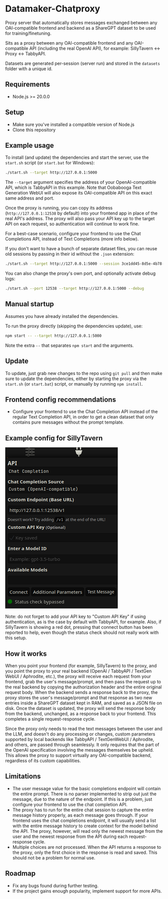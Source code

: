# Datamaker-Chatproxy

Proxy server that automatically stores messages exchanged between any OAI-compatible frontend and backend as a ShareGPT dataset to be used for training/finetuning.

Sits as a proxy between any OAI-compatible frontend and any OAI-compatible API (including the real OpenAI API), for example: SillyTavern <-> Proxy <-> TabbyAPI.

Datasets are generated per-session (server run) and stored in the `datasets` folder with a unique id.

## Requirements

-   Node.js >= 20.0.0

## Setup

-   Make sure you've installed a compatible version of Node.js
-   Clone this repository

## Example usage

To install (and update) the dependencies and start the server, use the `start.sh` script (or `start.bat` for Windows):

```sh
./start.sh --target http://127.0.0.1:5000
```

The `--target` argument specifies the address of your OpenAI-compatible API, which is TabbyAPI in this example. Note that Oobabooga Text Generation WebUI will also expose its OAI-compatible API on this exact same address and port.

Once the proxy is running, you can copy its address (`http://127.0.0.1:12538` by default) into your frontend app in place of the real API's address. The proxy will also pass your API key up to the target API on each request, so authentication will continue to work fine.

For a best-case scenario, configure your frontend to use the Chat Completions API, instead of Text Completions (more info below).

If you don't want to have a bunch of separate dataset files, you can reuse old sessions by passing in their id without the `.json` extension:

```sh
./start.sh --target http://127.0.0.1:5000 --session 3ce1dd45-8d5e-4b78-a2a0-f557d7b564c2
```

You can also change the proxy's own port, and optionally activate debug logs:

```sh
./start.sh --port 12538 --target http://127.0.0.1:5000 --debug
```

## Manual startup

Assumes you have already installed the dependencies.

To run the proxy directly (skipping the dependencies update), use:

```sh
npm start -- --target http://127.0.0.1:5000
```

Note the extra `--` that separates `npm start` and the arguments.

## Update

To update, just grab new changes to the repo using `git pull` and then make sure to update the dependencies, either by starting the proxy via the `start.sh` (or `start.bat`) script, or manually by running `npm install`.

## Frontend config recommendations

-   Configure your frontend to use the Chat Completion API instead of the regular Text Completion API, in order to get a clean dataset that only contains pure messages without the prompt template.

## Example config for SillyTavern

![Screenshot - config for SillyTavern](/doc/example_config_sillytavern.png)

Note: do not forget to add your API key to "Custom API Key" if using authentication, as is the case by default with TabbyAPI, for example. Also, if SillyTavern is showing a red dot, pressing that connect button has been reported to help, even though the status check should not really work with this setup.

## How it works

When you point your frontend (for example, SillyTavern) to the proxy, and you point the proxy to your real backend (OpenAI / TabbyAPI / TextGen WebUI / Aphrodite, etc.), the proxy will receive each request from your frontend, grab the user's message/prompt, and then pass the request up to the real backend by copying the authorization header and the entire original request body. When the backend sends a response back to the proxy, the proxy stores the user's message/prompt and that response as two new entries inside a ShareGPT dataset kept in RAM, and saved as a JSON file on disk. Once the dataset is updated, the proxy will send the response body from the backend, unchanged, as a response back to your frontend. This completes a single request-response cycle.

Since the proxy only needs to read the text messages between the user and the LLM, and doesn't do any processing or changes, custom parameters supported by local backends like TabbyAPI / TextGenWebUI / Aphrodite, and others, are passed through seamlessly. It only requires that the part of the OpenAI specification involving the messages themselves be upheld. This allows the proxy to support virtually any OAI-compatible backend, regardless of its custom capabilities.

## Limitations

-   The user message value for the basic completions endpoint will contain the entire prompt. There is no parser implemented to strip out just the message, due to the nature of the endpoint. If this is a problem, just configure your frontend to use the chat completion API.
-   The proxy has to run for the entire chat session to capture the entire message history properly, as each message goes through. If your frontend uses the chat completions endpoint, it will usually send a list with the entire message history to create context for the model behind the API. The proxy, however, will read only the newest message from the user and the newest response from the API during each request-response cycle.
-   Multiple choices are not processed. When the API returns a response to the proxy, only the first choice in the response is read and saved. This should not be a problem for normal use.

## Roadmap

-   Fix any bugs found during further testing.
-   If the project gains enough popularity, implement support for more APIs.
